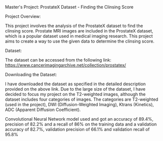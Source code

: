 Master's Project: ProstateX Dataset - Finding the Clinsing Score

Project Overview:

This project involves the analysis of the ProstateX dataset to find the clinsing score. Prostate MRI images are included in the ProstateX dataset, which is a popular dataset used in medical imaging research. This project aims to create a way to use the given data to determine the clinsing score.

Dataset:

The dataset can be accessed from the following link: https://www.cancerimagingarchive.net/collection/prostatex/

Downloading the Dataset:

I have downloaded the dataset as specified in the detailed description provided on the above link. Due to the large size of the dataset, I have decided to focus my project on the T2-weighted images, although the dataset includes four categories of images.
The categories are 
T2-weighted (used in the project),
DWI (Diffusion-Weighted Imaging),
Ktrans (Kinetics),
ADC (Apparent Diffusion Coefficient).

Convolutional Neural Network model used and got an accuracy of 89.4%, precision of 82.2% and a recall of 86% on the training data and a validation accuracy of 82.7%, validation precision of 66.1% and validation recall of 95.8%

